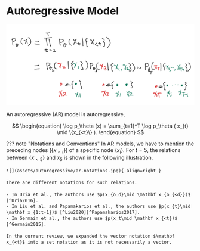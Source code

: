 # Autoregressive Model

![Generative AR basics](assets/autoregressive/generative-ar-basics-1.jpg)

An autoregressive (AR) model is autoregressive,

$$
\begin{equation}
\log p_\theta (x) = \sum_{t=1}^T \log p_\theta ( x_{t} \mid \{x_{<t}\} ).
\end{equation}
$$


??? note "Notations and Conventions"
    In AR models, we have to mention the preceding nodes ($\{x_{<t}\}$) of a specific node ($x_{t}$). For $t=5$, the relations between $\{x_{<5}\}$ and $x_5$ is shown in the following illustration.

    ![](assets/autoregressive/ar-notations.jpg){ align=right }

    There are different notations for such relations.

    - In Uria et al., the authors use $p(x_{o_d}\mid \mathbf x_{o_{<d}})$ [^Uria2016].
    - In Liu et al. and Papamakarios et al., the authors use $p(x_{t}\mid \mathbf x_{1:t-1})$ [^Liu2020][^Papamakarios2017].
    - In Germain et al., the authors use $p(x_t\mid \mathbf x_{<t})$ [^Germain2015].

    In the current review, we expanded the vector notation $\mathbf x_{<t}$ into a set notation as it is not necessarily a vector.


[^Uria2016]: Uria B, Côté M-A, Gregor K, Murray I, Larochelle H. Neural Autoregressive Distribution Estimation. arXiv [cs.LG]. 2016. Available: http://arxiv.org/abs/1605.02226

[^Triebe2019]: Triebe O, Laptev N, Rajagopal R. AR-Net: A simple Auto-Regressive Neural Network for time-series. arXiv [cs.LG]. 2019. Available: http://arxiv.org/abs/1911.12436

[^Ho2019]: Ho G. George Ho. In: Eigenfoo [Internet]. 9 Mar 2019 [cited 19 Sep 2021]. Available: https://www.eigenfoo.xyz/deep-autoregressive-models/

[^Papamakarios2017]: Papamakarios G, Pavlakou T, Murray I. Masked Autoregressive Flow for Density Estimation. arXiv [stat.ML]. 2017. Available: http://arxiv.org/abs/1705.07057

[^Germain2015]: Germain M, Gregor K, Murray I, Larochelle H. MADE: Masked autoencoder for distribution estimation. 32nd International Conference on Machine Learning, ICML 2015. 2015;2: 881–889. Available: http://arxiv.org/abs/1502.03509

[^Liu2020]: Liu X, Zhang F, Hou Z, Wang Z, Mian L, Zhang J, et al. Self-supervised Learning: Generative or Contrastive. arXiv [cs.LG]. 2020. Available: http://arxiv.org/abs/2006.08218

[^Lippe]: Lippe P. Tutorial 12: Autoregressive Image Modeling — UvA DL Notebooks v1.1 documentation. In: UvA Deep Learning Tutorials [Internet]. [cited 20 Sep 2021]. Available: https://uvadlc-notebooks.readthedocs.io/en/latest/tutorial_notebooks/tutorial12/Autoregressive_Image_Modeling.html


[^rogen]: rogen-george. rogen-george/Deep-Autoregressive-Model. In: GitHub [Internet]. [cited 20 Sep 2021]. Available: https://github.com/rogen-george/Deep-Autoregressive-Model
